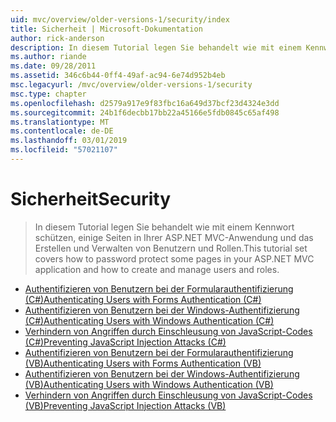 ```yaml
---
uid: mvc/overview/older-versions-1/security/index
title: Sicherheit | Microsoft-Dokumentation
author: rick-anderson
description: In diesem Tutorial legen Sie behandelt wie mit einem Kennwort schützen, einige Seiten in Ihrer ASP.NET MVC-Anwendung und das Erstellen und Verwalten von Benutzern und Rollen.
ms.author: riande
ms.date: 09/28/2011
ms.assetid: 346c6b44-0ff4-49af-ac94-6e74d952b4eb
msc.legacyurl: /mvc/overview/older-versions-1/security
msc.type: chapter
ms.openlocfilehash: d2579a917e9f83fbc16a649d37bcf23d4324e3dd
ms.sourcegitcommit: 24b1f6decbb17bb22a45166e5fdb0845c65af498
ms.translationtype: MT
ms.contentlocale: de-DE
ms.lasthandoff: 03/01/2019
ms.locfileid: "57021107"
---
```

<a name="security"></a><span data-ttu-id="fc62e-103">Sicherheit</span><span class="sxs-lookup"><span data-stu-id="fc62e-103">Security</span></span>
====================
> <span data-ttu-id="fc62e-104">In diesem Tutorial legen Sie behandelt wie mit einem Kennwort schützen, einige Seiten in Ihrer ASP.NET MVC-Anwendung und das Erstellen und Verwalten von Benutzern und Rollen.</span><span class="sxs-lookup"><span data-stu-id="fc62e-104">This tutorial set covers how to password protect some pages in your ASP.NET MVC application and how to create and manage users and roles.</span></span>


- [<span data-ttu-id="fc62e-105">Authentifizieren von Benutzern bei der Formularauthentifizierung (C#)</span><span class="sxs-lookup"><span data-stu-id="fc62e-105">Authenticating Users with Forms Authentication (C#)</span></span>](authenticating-users-with-forms-authentication-cs.md)
- [<span data-ttu-id="fc62e-106">Authentifizieren von Benutzern bei der Windows-Authentifizierung (C#)</span><span class="sxs-lookup"><span data-stu-id="fc62e-106">Authenticating Users with Windows Authentication (C#)</span></span>](authenticating-users-with-windows-authentication-cs.md)
- [<span data-ttu-id="fc62e-107">Verhindern von Angriffen durch Einschleusung von JavaScript-Codes (C#)</span><span class="sxs-lookup"><span data-stu-id="fc62e-107">Preventing JavaScript Injection Attacks (C#)</span></span>](preventing-javascript-injection-attacks-cs.md)
- [<span data-ttu-id="fc62e-108">Authentifizieren von Benutzern bei der Formularauthentifizierung (VB)</span><span class="sxs-lookup"><span data-stu-id="fc62e-108">Authenticating Users with Forms Authentication (VB)</span></span>](authenticating-users-with-forms-authentication-vb.md)
- [<span data-ttu-id="fc62e-109">Authentifizieren von Benutzern bei der Windows-Authentifizierung (VB)</span><span class="sxs-lookup"><span data-stu-id="fc62e-109">Authenticating Users with Windows Authentication (VB)</span></span>](authenticating-users-with-windows-authentication-vb.md)
- [<span data-ttu-id="fc62e-110">Verhindern von Angriffen durch Einschleusung von JavaScript-Codes (VB)</span><span class="sxs-lookup"><span data-stu-id="fc62e-110">Preventing JavaScript Injection Attacks (VB)</span></span>](preventing-javascript-injection-attacks-vb.md)
